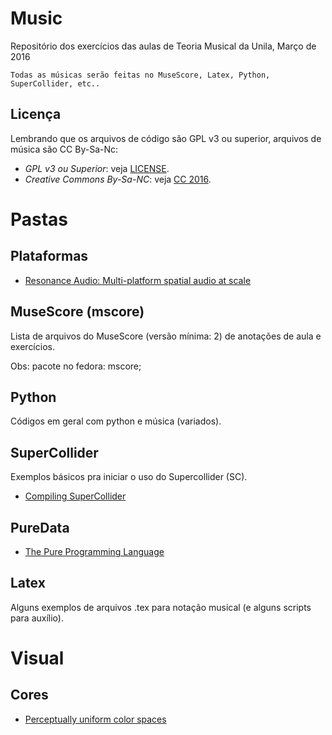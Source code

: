 # Music

Repositório dos exercícios das aulas de Teoria Musical da Unila, Março de 2016

	Todas as músicas serão feitas no MuseScore, Latex, Python, SuperCollider, etc..

## Licença 

Lembrando que os arquivos de código são GPL v3 ou superior, arquivos de música são CC By-Sa-Nc:

* *GPL v3 ou Superior*: veja [LICENSE](LICENSE).
* *Creative Commons By-Sa-NC*: veja [CC 2016](CCby-nc-sa).

# Pastas

## Plataformas
* [Resonance Audio: Multi-platform spatial audio at scale](https://www.blog.google/products/google-vr/resonance-audio-multi-platform-spatial-audio-scale/)

## MuseScore (mscore)

Lista de arquivos do MuseScore (versão mínima: 2) de anotações de aula e exercícios.

Obs: pacote no fedora: mscore;
 
## Python

Códigos em geral com python e música (variados).

## SuperCollider

Exemplos básicos pra iniciar o uso do Supercollider (SC).

* [Compiling SuperCollider](https://github.com/overtone/overtone/wiki/Compiling-SuperCollider)

## PureData

 * [The Pure Programming Language](https://agraef.github.io/pure-lang/)


## Latex 

Alguns exemplos de arquivos .tex para notação musical (e alguns scripts para auxílio).


# Visual

## Cores

* [Perceptually uniform color spaces](https://programmingdesignsystems.com/color/perceptually-uniform-color-spaces/)

